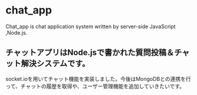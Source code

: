 # chat_app
Chat_app is chat application system written by server-side JavaScript ,Node.js.
## チャットアプリはNode.jsで書かれた質問投稿＆チャット解決システムです。
socket.ioを用いてチャット機能を実装しました。今後はMongoDBとの連携を行って、チャットの履歴を取得や、ユーザー管理機能を追加していきたいです。 


